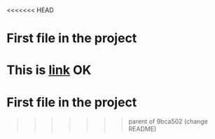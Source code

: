 <<<<<<< HEAD
# First file in the project

This is [link](http://google.com/)
OK
=======
# First file in the project
>>>>>>> parent of 9bca502 (change README)
